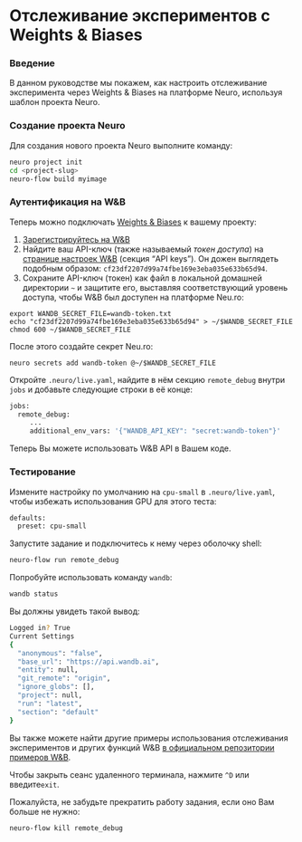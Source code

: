 # Отслеживание экспериментов с Weights & Biases

### Введение

В данном руководстве мы покажем, как настроить отслеживание эксперимента через Weights & Biases на платформе Neuro, используя шаблон проекта Neuro.

### Создание проекта Neuro

Для создания нового проекта Neuro выполните команду:

```bash
neuro project init
cd <project-slug>
neuro-flow build myimage
```

### Аутентификация на W&B

Теперь можно подключать [Weights & Biases](https://www.wandb.com/) к вашему проекту:

1. [Зарегистрируйтесь на W&B](https://app.wandb.ai/login?signup=true)
2. Найдите ваш API-ключ \(также называемый _токен доступа_\) на[ странице настроек W&B](https://app.wandb.ai/settings) \(секция “API keys”\). Он дожен выглядеть подобным образом: `cf23df2207d99a74fbe169e3eba035e633b65d94`.
3. Сохраните API-ключ \(токен\) как файл в локальной домашней директории `~` и защитите его, выставляя соответствующий уровень доступа, чтобы W&B был доступен на платформе Neu.ro:

```text
export WANDB_SECRET_FILE=wandb-token.txt
echo "cf23df2207d99a74fbe169e3eba035e633b65d94" > ~/$WANDB_SECRET_FILE
chmod 600 ~/$WANDB_SECRET_FILE
```

После этого создайте секрет Neu.ro:

```text
neuro secrets add wandb-token @~/$WANDB_SECRET_FILE
```

Откройте `.neuro/live.yaml`, найдите в нём секцию `remote_debug` внутри `jobs` и добавьте следующие строки в её конце:

```bash
jobs:
  remote_debug:
     ...
     additional_env_vars: '{"WANDB_API_KEY": "secret:wandb-token"}'
```

Теперь Вы можете использовать W&B API в Вашем коде.

### Тестирование

Измените настройку по умолчанию на `cpu-small` в `.neuro/live.yaml`, чтобы избежать использования GPU для этого теста:

```bash
defaults:
  preset: cpu-small
```

Запустите задание и подключитесь к нему через оболочку shell:

```bash
neuro-flow run remote_debug
```

Попробуйте использовать команду `wandb`:

```bash
wandb status
```

Вы должны увидеть такой вывод:

```bash
Logged in? True
Current Settings
{
  "anonymous": "false",
  "base_url": "https://api.wandb.ai",
  "entity": null,
  "git_remote": "origin",
  "ignore_globs": [],
  "project": null,
  "run": "latest",
  "section": "default"
}
```

Вы также можете найти другие примеры использования отслеживания экспериментов и других функций W&B [в официальном репозитории примеров W&B](https://github.com/wandb/examples).

Чтобы закрыть сеанс удаленного терминала, нажмите `^D` или введите`exit`.

Пожалуйста, не забудьте прекратить работу задания, если оно Вам больше не нужно:

```bash
neuro-flow kill remote_debug
```

